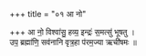 +++
title = "०१ आ नो"

+++
आ नो॒ विश्वा॑सु॒ हव्य॒ इन्द्रः॑ स॒मत्सु॑ भूषतु ।  
उप॒ ब्रह्मा॑णि॒ सव॑नानि वृत्र॒हा प॑रम॒ज्या ऋची॑षमः ॥